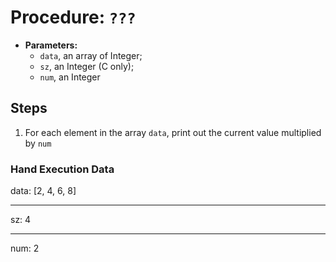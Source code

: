 # Procedure: `???`

- __Parameters:__
  - `data`, an array of Integer;
  - `sz`, an Integer (C only);
  - `num`, an Integer

## Steps

1. For each element in the array `data`, print out the current value multiplied by `num`

### Hand Execution Data

  data: [2, 4, 6, 8]

---

  sz: 4

---

  num: 2
